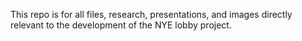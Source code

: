 This repo is for all files, research, presentations, and images directly relevant to the development of the NYE lobby project.
